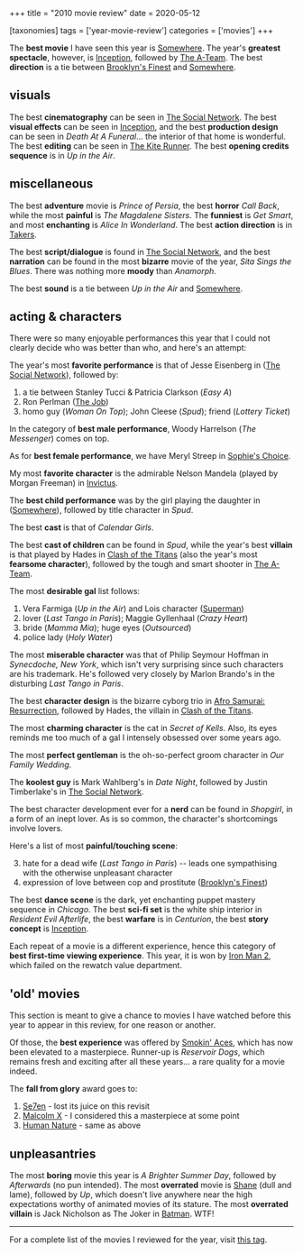 +++
title = "2010 movie review"
date = 2020-05-12

[taxonomies]
tags = ['year-movie-review']
categories = ['movies']
+++

The **best movie** I have seen this year is
[Somewhere]. The year's **greatest spectacle**, however, is
[Inception], followed by [The A-Team]. The best **direction** is
a tie between [Brooklyn's Finest][Inception]
and [Somewhere].

## visuals

The best **cinematography** can be seen in
[The Social Network]. The best **visual effects** can be seen in
[Inception], and the best **production design** can be seen in *Death At
A Funeral*... the interior of that home is wonderful. The best
**editing** can be seen in [The Kite Runner][Inception]. The best
**opening credits sequence** is in *Up in the Air*.

## miscellaneous

The best **adventure** movie is *Prince of Persia*, the best **horror**
*Call Back*, while the most **painful** is *The
Magdalene Sisters*. The **funniest** is *Get Smart*, and most
**enchanting** is *Alice In Wonderland*. The best **action direction**
is in [Takers][Inception].

The best **script/dialogue** is found in [The Social Network],
and the best **narration** can be found in
the most **bizarre** movie of the year, *Sita Sings the Blues*. There
was nothing more **moody** than *Anamorph*.

The best **sound** is a tie between *Up in the Air* and [Somewhere].

## acting & characters

There were so many enjoyable performances this year that I could not
clearly decide who was better than who, and here's an attempt:

The year's most **favorite performance** is that of Jesse Eisenberg in
([The Social Network]), followed by:

1.  a tie between Stanley Tucci & Patricia Clarkson (*Easy A*)
2.  Ron Perlman ([The Job])
3.  homo guy (*Woman On Top*); John Cleese (*Spud*); friend (*Lottery
    Ticket*)

In the category of **best male performance**,
Woody Harrelson (*The Messenger*) comes on top.

As for **best female performance**,
we have Meryl Streep in [Sophie's Choice][The Job].

My most **favorite character** is the admirable Nelson Mandela (played
by Morgan Freeman) in [Invictus][The Job].

The **best child performance** was by the girl playing the daughter in
([Somewhere]), followed by title character in *Spud*.

The best **cast** is that of *Calendar Girls*.

The best **cast of children** can be found in *Spud*, while the year's
best **villain** is that played by Hades in [Clash of the Titans]
(also the year's most **fearsome character**),
followed by the tough and smart shooter in [The A-Team].

The most **desirable gal** list follows:

1.  Vera Farmiga (*Up in the Air*) and Lois character
    ([Superman][Inception])
2.  lover (*Last Tango in Paris*); Maggie Gyllenhaal (*Crazy Heart*)
3.  bride (*Mamma Mia*); huge eyes (*Outsourced*)
4.  police lady (*Holy Water*)

The most **miserable character** was that of Philip Seymour Hoffman in
*Synecdoche, New York*, which isn't very surprising since such
characters are his trademark. He's followed very closely by Marlon
Brando's in the disturbing *Last Tango in Paris*.

The best **character design** is the bizarre cyborg trio in [Afro
Samurai: Resurrection], followed by Hades, the villain in [Clash of the
Titans].

The most **charming character** is the cat in *Secret of Kells*. Also,
its eyes reminds me too much of a gal I intensely obsessed over some
years ago.

The most **perfect gentleman** is the oh-so-perfect groom character
in *Our Family Wedding*.

The **koolest guy** is Mark Wahlberg's in *Date Night*, followed by
Justin Timberlake's in [The Social Network].

The best character development ever for a **nerd** can be found in
*Shopgirl*, in a form of an inept lover. As is so common, the
character's shortcomings involve lovers.

Here's a list of most **painful/touching scene**:

3.  hate for a dead wife (*Last Tango in Paris*) -- leads one
    sympathising with the otherwise unpleasant character
4.  expression of love between cop and prostitute ([Brooklyn's
    Finest][Inception])

The best **dance scene** is the dark, yet enchanting puppet mastery
sequence in *Chicago*. The best **sci-fi set** is the white ship
interior in *Resident Evil Afterlife*, the best **warfare** is in
*Centurion*, the best **story concept** is
[Inception].

Each repeat of a movie is a different experience, hence this category of
**best first-time viewing experience**. This year, it is won by [Iron
Man 2], which failed on the rewatch value department.

## 'old' movies

This section is meant to give a chance to movies I have watched before
this year to appear in this review, for one reason or another.

Of those, the **best experience** was offered by [Smokin' Aces], which
has now been elevated to a masterpiece. Runner-up is *Reservoir Dogs*,
which remains fresh and exciting after all these years... a rare
quality for a movie indeed.

The **fall from glory** award goes to:

1.  [Se7en] - lost its juice on this revisit
2.  [Malcolm X][The Job] - I considered this a masterpiece at some point
3.  [Human Nature][Inception] - same as above

## unpleasantries

The most **boring** movie this year is *A Brighter Summer Day*, followed
by *Afterwards* (no pun intended). The most **overrated** movie is
[Shane][Inception] (dull and lame), followed by *Up*, which doesn't
live anywhere near the high expectations worthy of animated movies of
its stature. The most **overrated villain** is Jack Nicholson as The
Joker in [Batman][Inception]. WTF!

---

For a complete list of the movies I reviewed for the year, visit [this tag].

[Somewhere]: @/somewhere-2010.md
[Inception]: @/many-many-recent-movies.md
[The A-Team]: @/recent-movies-2010-09-15.md
[The Social Network]: @/the-social-network-2010.md
[The Job]: @/recent-movies-2010-11-19.md
[Clash of the Titans]: @/clash-of-the-titans-2010.md
[Afro Samurai: Resurrection]: @/afro-samurai-resurrection-2009.md
[Iron Man 2]: @/iron-man-2.md
[Smokin' Aces]: @/smokin-aces.md
[Se7en]: @/se7en-1995.md
[this tag]: http://tshepang.github.io/tags/2010-movie
